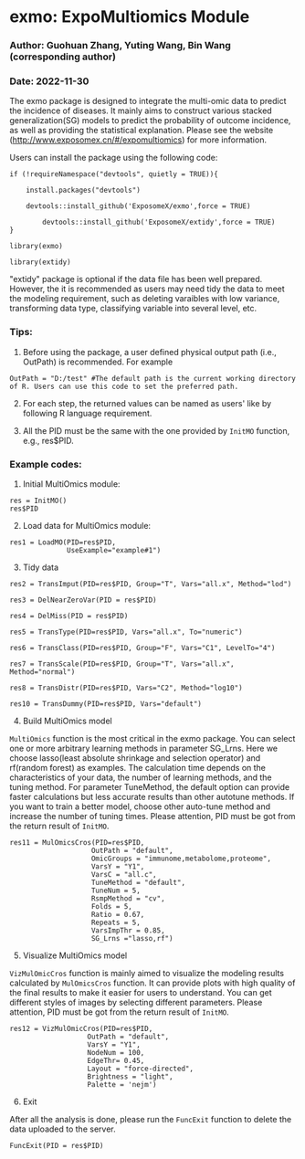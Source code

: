 # exmo: ExpoMultiomics Module

### Author: Guohuan Zhang, Yuting Wang, Bin Wang (corresponding author)

### Date: 2022-11-30

The exmo package is designed to integrate the multi-omic data to predict the incidence of diseases. It mainly aims to construct various stacked generalization(SG) models to predict the probability of outcome incidence, as well as providing the statistical explanation. Please see the website (http://www.exposomex.cn/#/expomultiomics) for more information. 

Users can install the package using the following code:

```
if (!requireNamespace("devtools", quietly = TRUE)){

	install.packages("devtools")

	devtools::install_github('ExposomeX/exmo',force = TRUE)
 
        devtools::install_github('ExposomeX/extidy',force = TRUE)
}

library(exmo)

library(extidy)
```

"extidy" package is optional if the data file has been well prepared. However, the it is recommended as users may need tidy the data to meet the modeling requirement, such as deleting varaibles with low variance, transforming data type, classifying variable into several level, etc.



### Tips:
   1. Before using the package, a user defined physical output path (i.e., OutPath) is recommended. For example
```
OutPath = "D:/test" #The default path is the current working directory of R. Users can use this code to set the preferred path.
```
   2. For each step, the returned values can be named as users' like by following R language requirement.

   3. All the PID must be the same with the one provided by `InitMO` function, e.g., res$PID.


### Example codes:
1. Initial MultiOmics module:

```
res = InitMO()
res$PID
```

2. Load data for MultiOmics module:
```
res1 = LoadMO(PID=res$PID,
              UseExample="example#1")
```

3. Tidy data
```
res2 = TransImput(PID=res$PID, Group="T", Vars="all.x", Method="lod")

res3 = DelNearZeroVar(PID = res$PID)

res4 = DelMiss(PID = res$PID)

res5 = TransType(PID=res$PID, Vars="all.x", To="numeric")

res6 = TransClass(PID=res$PID, Group="F", Vars="C1", LevelTo="4")

res7 = TransScale(PID=res$PID, Group="T", Vars="all.x", Method="normal")

res8 = TransDistr(PID=res$PID, Vars="C2", Method="log10")

res10 = TransDummy(PID=res$PID, Vars="default")
```

4. Build MultiOmics model

`MultiOmics` function is the most critical in the exmo package. You can select one or more arbitrary learning methods in parameter SG_Lrns. Here we
choose lasso(least absolute shrinkage and selection operator) and rf(random forest) as examples. The calculation time depends on the characteristics of your data, the number of learning methods, and the tuning method. For parameter TuneMethod, the default option can provide faster calculations but less accurate results than other autotune methods. If you want to train a better model, choose other auto-tune method and increase the number of tuning times. Please attention, PID must be got from the return result of `InitMO`. 
```
res11 = MulOmicsCros(PID=res$PID,
                    OutPath = "default",
                    OmicGroups = "immunome,metabolome,proteome",
                    VarsY = "Y1",
                    VarsC = "all.c",
                    TuneMethod = "default",
                    TuneNum = 5,
                    RsmpMethod = "cv",
                    Folds = 5,
                    Ratio = 0.67,
                    Repeats = 5,
                    VarsImpThr = 0.85,
                    SG_Lrns ="lasso,rf")
```

5. Visualize MultiOmics model

`VizMulOmicCros` function is mainly aimed to visualize the modeling results calculated by `MulOmicsCros` function. It can provide plots with high quality of the final results to make it easier for users to understand. You can get different styles of images by selecting different parameters.  Please attention, PID must be got from the return result of `InitMO`. 
```                    
res12 = VizMulOmicCros(PID=res$PID,
                   OutPath = "default",
                   VarsY = "Y1",
                   NodeNum = 100,
                   EdgeThr= 0.45,
                   Layout = "force-directed",
                   Brightness = "light",
                   Palette = 'nejm')
```

6. Exit

After all the analysis is done, please run the `FuncExit` function to delete the data uploaded to the server.
```
FuncExit(PID = res$PID)
```
